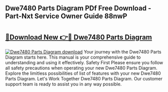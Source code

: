 ## Dwe7480 Parts Diagram PDf Free Download - Part-Nxt Service Owner Guide 88nwP

# <h2><a href="http://dfu2x9g.blite.top/?on=Dwe7480+Parts+Diagram">🔗Download New 👉🔴 Dwe7480 Parts Diagram</a></h2>

[![Dwe7480 Parts Diagram download](https://i.imgur.com/lujVjoI.png)](http://dfu2x9g.blite.top/?on=Dwe7480+Parts+Diagram)
Your journey with the Dwe7480 Parts Diagram starts here. This manual is your comprehensive guide to understanding and using it effectively. Safety First Please ensure you follow all safety precautions when operating your new Dwe7480 Parts Diagram. Explore the limitless possibilities of list of features with your new Dwe7480 Parts Diagram. Let's Work Together Dwe7480 Parts Diagram. Our customer support team is ready to assist you in any way possible.
